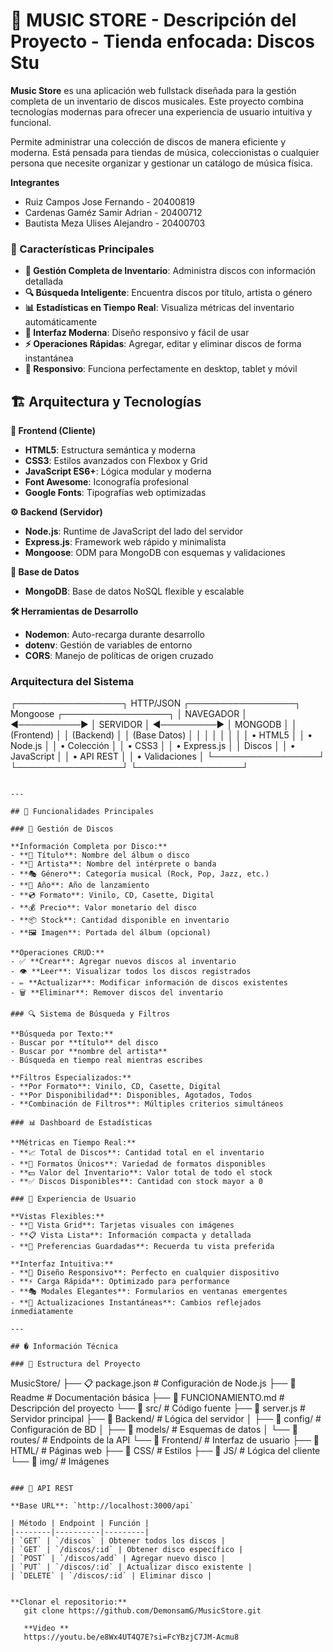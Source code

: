 # 🎵 MUSIC STORE - Descripción del Proyecto - Tienda enfocada: Discos Stu

**Music Store** es una aplicación web fullstack diseñada para la gestión completa de un inventario de discos musicales. Este proyecto combina tecnologías modernas para ofrecer una experiencia de usuario intuitiva y funcional.

Permite administrar una colección de discos de manera eficiente y moderna. Está pensada para tiendas de música, coleccionistas o cualquier persona que necesite organizar y gestionar un catálogo de música física.


**Integrantes**
- Ruiz Campos Jose Fernando - 20400819
- Cardenas Gaméz Samir Adrian - 20400712
- Bautista Meza Ulises Alejandro - 20400703

### 🌟 Características Principales

- **📀 Gestión Completa de Inventario**: Administra discos con información detallada
- **🔍 Búsqueda Inteligente**: Encuentra discos por título, artista o género
- **📊 Estadísticas en Tiempo Real**: Visualiza métricas del inventario automáticamente
- **🎨 Interfaz Moderna**: Diseño responsivo y fácil de usar
- **⚡ Operaciones Rápidas**: Agregar, editar y eliminar discos de forma instantánea
- **📱 Responsivo**: Funciona perfectamente en desktop, tablet y móvil

## 🏗️ Arquitectura y Tecnologías

**🎨 Frontend (Cliente)**
- **HTML5**: Estructura semántica y moderna
- **CSS3**: Estilos avanzados con Flexbox y Grid
- **JavaScript ES6+**: Lógica modular y moderna
- **Font Awesome**: Iconografía profesional
- **Google Fonts**: Tipografías web optimizadas

**⚙️ Backend (Servidor)**
- **Node.js**: Runtime de JavaScript del lado del servidor
- **Express.js**: Framework web rápido y minimalista
- **Mongoose**: ODM para MongoDB con esquemas y validaciones

**💾 Base de Datos**
- **MongoDB**: Base de datos NoSQL flexible y escalable

**🛠️ Herramientas de Desarrollo**
- **Nodemon**: Auto-recarga durante desarrollo
- **dotenv**: Gestión de variables de entorno
- **CORS**: Manejo de políticas de origen cruzado

### Arquitectura del Sistema

┌─────────────────┐    HTTP/JSON    ┌─────────────────┐    Mongoose    ┌─────────────────┐
│   NAVEGADOR     │   ◄──────────►  │   SERVIDOR      │   ◄─────────►  │   MONGODB       │
│   (Frontend)    │                 │   (Backend)     │                │  (Base Datos)   │
│                 │                 │                 │                │                 │
│ • HTML5         │                 │ • Node.js       │                │ • Colección     │
│ • CSS3          │                 │ • Express.js    │                │   Discos        │
│ • JavaScript    │                 │ • API REST      │                │ • Validaciones  │
└─────────────────┘                 └─────────────────┘                └─────────────────┘
```

---

## 🎵 Funcionalidades Principales

### 📀 Gestión de Discos

**Información Completa por Disco:**
- **📝 Título**: Nombre del álbum o disco
- **🎤 Artista**: Nombre del intérprete o banda
- **🎭 Género**: Categoría musical (Rock, Pop, Jazz, etc.)
- **📅 Año**: Año de lanzamiento
- **💿 Formato**: Vinilo, CD, Casette, Digital
- **💰 Precio**: Valor monetario del disco
- **📦 Stock**: Cantidad disponible en inventario
- **🖼️ Imagen**: Portada del álbum (opcional)

**Operaciones CRUD:**
- ✅ **Crear**: Agregar nuevos discos al inventario
- 👁️ **Leer**: Visualizar todos los discos registrados
- ✏️ **Actualizar**: Modificar información de discos existentes
- 🗑️ **Eliminar**: Remover discos del inventario

### 🔍 Sistema de Búsqueda y Filtros

**Búsqueda por Texto:**
- Buscar por **título** del disco
- Buscar por **nombre del artista**
- Búsqueda en tiempo real mientras escribes

**Filtros Especializados:**
- **Por Formato**: Vinilo, CD, Casette, Digital
- **Por Disponibilidad**: Disponibles, Agotados, Todos
- **Combinación de Filtros**: Múltiples criterios simultáneos

### 📊 Dashboard de Estadísticas

**Métricas en Tiempo Real:**
- **📈 Total de Discos**: Cantidad total en el inventario
- **🎨 Formatos Únicos**: Variedad de formatos disponibles
- **💵 Valor del Inventario**: Valor total de todo el stock
- **✅ Discos Disponibles**: Cantidad con stock mayor a 0

### 🎨 Experiencia de Usuario

**Vistas Flexibles:**
- **🔲 Vista Grid**: Tarjetas visuales con imágenes
- **📋 Vista Lista**: Información compacta y detallada
- **💾 Preferencias Guardadas**: Recuerda tu vista preferida

**Interfaz Intuitiva:**
- **📱 Diseño Responsivo**: Perfecto en cualquier dispositivo
- **⚡ Carga Rápida**: Optimizado para performance
- **🎭 Modales Elegantes**: Formularios en ventanas emergentes
- **🔄 Actualizaciones Instantáneas**: Cambios reflejados inmediatamente

---

## �️ Información Técnica

### 📂 Estructura del Proyecto

```
MusicStore/
├── 📋 package.json              # Configuración de Node.js
├── 📄 Readme                    # Documentación básica
├── 📖 FUNCIONAMIENTO.md         # Descripción del proyecto
└── 📁 src/                      # Código fuente
    ├── 🚀 server.js             # Servidor principal
    ├── 📁 Backend/              # Lógica del servidor
    │   ├── 📁 config/           # Configuración de BD
    │   ├── 📁 models/           # Esquemas de datos
    │   └── 📁 routes/           # Endpoints de la API
    └── 📁 Frontend/             # Interfaz de usuario
        ├── 📁 HTML/             # Páginas web
        ├── 📁 CSS/              # Estilos
        ├── 📁 JS/               # Lógica del cliente
        └── 📁 img/              # Imágenes
```

### 🔌 API REST

**Base URL**: `http://localhost:3000/api`

| Método | Endpoint | Función |
|--------|----------|---------|
| `GET` | `/discos` | Obtener todos los discos |
| `GET` | `/discos/:id` | Obtener disco específico |
| `POST` | `/discos/add` | Agregar nuevo disco |
| `PUT` | `/discos/:id` | Actualizar disco existente |
| `DELETE` | `/discos/:id` | Eliminar disco |


**Clonar el repositorio:**
   git clone https://github.com/DemonsamG/MusicStore.git

   **Video **
   https://youtu.be/e8Wx4UT4Q7E?si=FcYBzjC7JM-Acmu8
  
